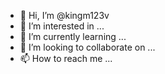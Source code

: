 - 👋 Hi, I’m @kingm123v
- 👀 I’m interested in ...
- 🌱 I’m currently learning ...
- 💞️ I’m looking to collaborate on ...
- 📫 How to reach me ...

<!---
kingm123v/kingm123v is a ✨ special ✨ repository because its `README.md` (this file) appears on your GitHub profile.
You can click the Preview link to take a look at your changes.
--->
